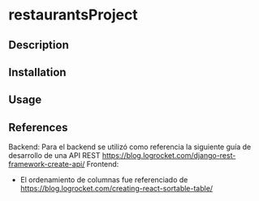 # restaurantsProject

## Description

## Installation

## Usage

## References

Backend: Para el backend se utilizó como referencia la siguiente guía de desarrollo de una API REST https://blog.logrocket.com/django-rest-framework-create-api/
Frontend:

- El ordenamiento de columnas fue referenciado de https://blog.logrocket.com/creating-react-sortable-table/
